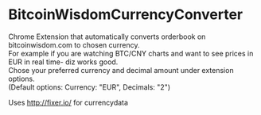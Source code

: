 BitcoinWisdomCurrencyConverter
====================

Chrome Extension that automatically converts orderbook on bitcoinwisdom.com to chosen currency.  
For example if you are watching BTC/CNY charts and want to see prices in EUR in real time- diz works good.  
Chose your preferred currency and decimal amount under extension options.  
(Default options: Currency: "EUR", Decimals: "2")  

Uses http://fixer.io/ for currencydata  
